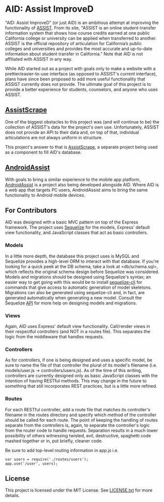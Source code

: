 AID: Assist ImproveD
=====================

"AID: Assist ImproveD" (or just AID) is an ambitious attempt at improving the functionality of [ASSIST](http://www.assist.org/). From its site, "ASSIST is an online student-transfer information system that shows how course credits earned at one public California college or university can be applied when transferred to another. ASSIST is the official repository of articulation for California’s public colleges and universities and provides the most accurate and up-to-date information about student transfer in California." Note that AID is not affiliated with ASSIST in any way.

While AID started out as a project with goals only to make a website with a prettier/easier-to-use interface (as opposed to ASSIST's current interface), plans have since been proposed to add more useful functionality that ASSIST currently does not provide. The ultimate goal of this project is to provide a better experience for students, counselors, and anyone who uses ASSIST.

## [AssistScrape](https://github.com/DevelopersGuild/Assistscrape)

One of the biggest obstacles to this project was (and will continue to be) the collection of ASSIST's data for the project's own use. Unfortunately, ASSIST does not provide an API to their data and, on top of that, individual articulations are not always uniform in structure.

This project's answer to that is [AssistScrape](https://github.com/DevelopersGuild/Assistscrape), a separate project being used as a component to fill AID's database.

## [AndroidAssist](https://github.com/DevelopersGuild/AndroidAssist)

With goals to bring a similar experience to the mobile app platform, [AndroidAssist](https://github.com/DevelopersGuild/AndroidAssist) is a project also being developed alongside AID. Where AID is a web app that targets PC users, AndroidAssist aims to bring the same functionality to Android mobile devices.

## For Contributors

AID was designed with a basic MVC pattern on top of the Express framework. The project uses [Sequelize](http://docs.sequelizejs.com/en/latest/) for the models, Express' default view functionality, and JavaScript classes that act as basic controllers.

### Models

In a little more depth, the database this project uses is MySQL and Sequelize provides a high-level ORM to interact with that database. If you're looking for a quick peek at the DB schema, take a look at <db/schema.sql>, which reflects the original schema design before Sequelize was considered. Models and migrations should be designed using Sequelize's syntax; an easier way to get going with this would be to install [sequelize-cli](http://docs.sequelizejs.com/en/latest/docs/migrations/#the-cli) for commands that give access to automatic generation of model skeletons. Migrations can also be generated using sequelize-cli and, in fact, are generated automatically when generating a new model. Consult the Sequelize [API](http://docs.sequelizejs.com/en/latest/api/sequelize/) for more help on designing models and migrations.

### Views

Again, AID uses Express' default view functionality. Call/render views in their respectful controllers (and NOT in a routes file). This separates the logic from the middleware that handles requests.

### Controllers

As for controllers, if one is being designed and uses a specific model, be sure to name the file of that controller the plural of its model's filename (i.e. models/user.js -> controllers/users.js). As of the time of this writing, controllers are currently designed only as basic JavaScript classes with the intention of having RESTful methods. This may change in the future to something that still incorporates REST practices, but is a little more refined.

### Routes

For each RESTful controller, add a route file that matches its controller's filename in the routes directory and specify which method of the controller should be called for each route. The point of keeping the handling of routes separate from the controllers is, again, to separate the controller's logic from the router code to handle requests. Separation results in a much lower possibility of others witnessing twisted, evil, destructive, spaghetti code mashed together or in, put briefly, cleaner code.

Be sure to add top-level routing information in app.js i.e.

```
var users = require('./routes/users');
app.use('/user', users);
```

## License

This project is licensed under the MIT License. See [LICENSE.txt](./LICENSE.txt) for more details.
